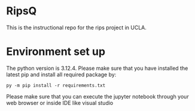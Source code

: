 # RipsQ
This is the instructional repo for the rips project in UCLA. 


# Environment set up

The python version is 3.12.4. Please make sure that you have installed the latest pip and install all required package by:


```console
py -m pip install -r requirements.txt 
```

Please make sure that you can execute the jupyter notebook through your web browser or inside IDE like visual studio 









